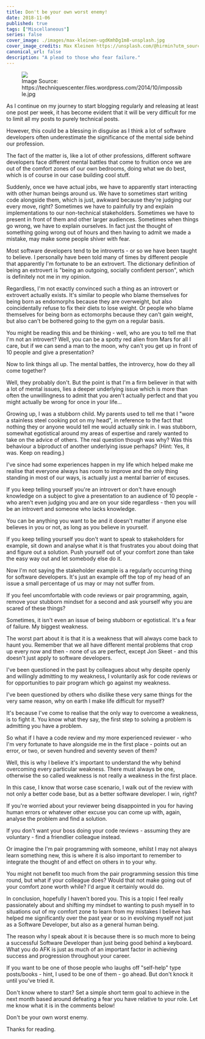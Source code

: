 ```yaml
---
title: Don't be your own worst enemy!
date: 2018-11-06
published: true
tags: ["Miscellaneous"]
series: false
cover_image: ./images/max-kleinen-ugdKmhDg1m8-unsplash.jpg
cover_image_credits: Max Kleinen https://unsplash.com/@hirmin?utm_source=unsplash&utm_medium=referral&utm_content=creditCopyText
canonical_url: false
description: "A plead to those who fear failure."
---
```

<figure>
    <img src="https://techniquescenter.files.wordpress.com/2014/10/impossible.jpg"/>
    <figcaption>Image Source: https://techniquescenter.files.wordpress.com/2014/10/impossible.jpg</figcaption>
</figure>

As I continue on my journey to start blogging regularly and releasing at least one post per week, it has become evident that it will be very difficult for me to limit all my posts to purely technical posts.

However, this could be a blessing in disguise as I think a lot of software developers often underestimate the significance of the mental side behind our profession.

The fact of the matter is, like a lot of other professions, different software developers face different mental battles that come to fruition once we are out of the comfort zones of our own bedrooms, doing what we do best, which is of course in our case building cool stuff.

Suddenly, once we have actual jobs, we have to apparently start interacting with other human beings around us. We have to sometimes start writing code alongside them, which is just, awkward because they're judging our every move, right? Sometimes we have to painfully try and explain implementations to our non-technical stakeholders. Sometimes we have to present in front of them and other larger audiences. Sometimes when things go wrong, we have to explain ourselves. In fact just the thought of something going wrong out of hours and then having to admit we made a mistake, may make some people shiver with fear.

Most software developers tend to be introverts - or so we have been taught to believe. I personally have been told many of times by different people that apparently I'm fortunate to be an extrovert. The dictionary definition of being an extrovert is "being an outgoing, socially confident person", which is definitely not me in my opinion.

Regardless, I'm not exactly convinced such a thing as an introvert or extrovert actually exists. It's similar to people who blame themselves for being born as endomorphs because they are overweight, but also coincidentally refuse to fix their diets to lose weight. Or people who blame themselves for being born as ectomorphs because they can't gain weight, but also can't be bothered going to the gym on a regular basis.

You might be reading this and be thinking - well, who are you to tell me that I'm not an introvert? Well, you can be a spotty red alien from Mars for all I care, but if we can send a man to the moon, why can't you get up in front of 10 people and give a presentation?

Now to link things all up. The mental battles, the introvercy, how do they all come together?

Well, they probably don't. But the point is that I'm a firm believer in that with a lot of mental issues, lies a deeper underlying issue which is more than often the unwillingness to admit that you aren't actually perfect and that you might actually be wrong for once in your life...

Growing up, I was a stubborn child. My parents used to tell me that I "wore a stainless steel cooking pot on my head", in reference to the fact that nothing they or anyone would tell me would actually sink in. I was stubborn, somewhat egotistical around my areas of expertise and rarely wanted to take on the advice of others. The real question though was why? Was this behaviour a biproduct of another underlying issue perhaps? (Hint: Yes, it was. Keep on reading.)

I've since had some experiences happen in my life which helped make me realise that everyone always has room to improve and the only thing standing in most of our ways, is actually just a mental barrier of excuses.

If you keep telling yourself you're an introvert or don't have enough knowledge on a subject to give a presentation to an audience of 10 people - who aren't even judging you and are on your side regardless - then you will be an introvert and someone who lacks knowledge.

You can be anything you want to be and it doesn't matter if anyone else believes in you or not, as long as you believe in yourself.

If you keep telling yourself you don't want to speak to stakeholders for example, sit down and analyse what it is that frustrates you about doing that and figure out a solution. Push yourself out of your comfort zone than take the easy way out and let somebody else do it.

Now I'm not saying the stakeholder example is a regularly occurring thing for software developers. It's just an example off the top of my head of an issue a small percentage of us may or may not suffer from.

If you feel uncomfortable with code reviews or pair programming, again, remove your stubborn mindset for a second and ask yourself why you are scared of these things?

Sometimes, it isn't even an issue of being stubborn or egotistical. It's a fear of failure. My biggest weakness.

The worst part about it is that it is a weakness that will always come back to haunt you. Remember that we all have different mental problems that crop up every now and then - none of us are perfect, except Jon Skeet - and this doesn't just apply to software developers.

I've been questioned in the past by colleagues about why despite openly and willingly admitting to my weakness, I voluntarily ask for code reviews or for opportunities to pair program which go against my weakness.

I've been questioned by others who dislike these very same things for the very same reason, why on earth I make life difficult for myself?

It's because I've come to realise that the only way to overcome a weakness, is to fight it. You know what they say, the first step to solving a problem is admitting you have a problem.

So what if I have a code review and my more experienced reviewer - who I'm very fortunate to have alongside me in the first place - points out an error, or two, or seven hundred and seventy seven of them?

Well, this is why I believe it's important to understand the why behind overcoming every particular weakness. There must always be one, otherwise the so called weakness is not really a weakness in the first place.

In this case, I know that worse case scenario, I walk out of the review with not only a better code base, but as a better software developer. I win, right?

If you're worried about your reviewer being disappointed in you for having human errors or whatever other excuse you can come up with, again, analyse the problem and find a solution.

If you don't want your boss doing your code reviews - assuming they are voluntary - find a friendlier colleague instead.

Or imagine the I'm pair programming with someone, whilst I may not always learn something new, this is where it is also important to remember to integrate the thought of and effect on others in to your why.

You might not benefit too much from the pair programming session this time round, but what if your colleague does? Would that not make going out of your comfort zone worth while? I'd argue it certainly would do.

In conclusion, hopefully I haven't bored you. This is a topic I feel really passionately about and shifting my mindset to wanting to push myself in to situations out of my comfort zone to learn from my mistakes I believe has helped me significantly over the past year or so in evolving myself not just as a Software Developer, but also as a general human being.

The reason why I speak about it is because there is so much more to being a successful Software Developer than just being good behind a keyboard. What you do AFK is just as much of an important factor in achieving success and progression throughout your career.

If you want to be one of those people who laughs off "self-help" type posts/books - hint, I used to be one of them - go ahead. But don't knock it until you've tried it.

Don't know where to start? Set a simple short term goal to achieve in the next month based around defeating a fear you have relative to your role. Let me know what it is in the comments below!

Don't be your own worst enemy.

Thanks for reading.